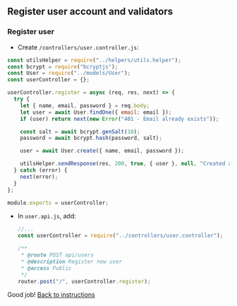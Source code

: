 ## Register user account and validators

### Register user

- Create `/controllers/user.controller.js`:

```javascript
const utilsHelper = require("../helpers/utils.helper");
const bcrypt = require("bcryptjs");
const User = require("../models/User");
const userController = {};

userController.register = async (req, res, next) => {
  try {
    let { name, email, password } = req.body;
    let user = await User.findOne({ email: email });
    if (user) return next(new Error("401 - Email already exists"));

    const salt = await bcrypt.genSalt(10);
    password = await bcrypt.hash(password, salt);

    user = await User.create({ name, email, password });

    utilsHelper.sendResponse(res, 200, true, { user }, null, "Created account");
  } catch (error) {
    next(error);
  }
};

module.exports = userController;
```

- In `user.api.js`, add:

  ```javascript
  //...
  const userController = require("../controllers/user.controller");

  /**
   * @route POST api/users
   * @description Register new user
   * @access Public
   */
  router.post("/", userController.register);
  ```

Good job! [Back to instructions](/README.md)
